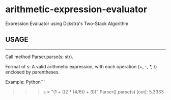 # arithmetic-expression-evaluator
Expression Evaluator using Dijkstra's Two-Stack Algorithm

## USAGE
----

Call method Parser.parse(s: str).

Format of s: A valid arithmetic expression, with each operation (+, -, *, /) enclosed
by parentheses.

Example:
Python```
>>> s = "(1 + ((2 * (4/6)) + 3))"
>>> Parser().parse(s)
[out]: 5.3333
```
